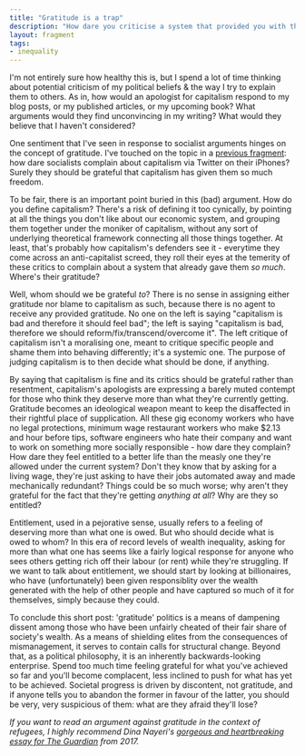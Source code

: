 ```yaml
---
title: "Gratitude is a trap"
description: "How dare you criticise a system that provided you with the means of criticising it in the first place? You should be grateful."
layout: fragment
tags:
- inequality
---
```


I'm not entirely sure how healthy this is, but I spend a lot of time thinking about potential criticism of my political beliefs & the way I try to explain them to others. As in, how would an apologist for capitalism respond to my blog posts, or my published articles, or my upcoming book? What arguments would they find unconvincing in my writing? What would they believe that I haven't considered?

One sentiment that I've seen in response to socialist arguments hinges on the concept of gratitude. I've touched on the topic in a [previous fragment](/posts/fragments-51): how dare socialists complain about capitalism via Twitter on their iPhones? Surely they should be grateful that capitalism has given them so much freedom.

To be fair, there is an important point buried in this (bad) argument. How do you define capitalism? There's a risk of defining it too cynically, by pointing at all the things you don't like about our economic system, and grouping them together under the moniker of capitalism, without any sort of underlying theoretical framework connecting all those things together. At least, that's probably how capitalism's defenders see it - everytime they come across an anti-capitalist screed, they roll their eyes at the temerity of these critics to complain about a system that already gave them _so much_. Where's their gratitude?

Well, whom should we be grateful _to_? There is no sense in assigning either gratitude nor blame to capitalism as such, because there is no agent to receive any provided gratitude. No one on the left is saying "capitalism is bad and therefore it should feel bad"; the left is saying "capitalism is bad, therefore we should reform/fix/transcend/overcome it". The left critique of capitalism isn't a moralising one, meant to critique specific people and shame them into behaving differently; it's a systemic one. The purpose of judging capitalism is to then decide what should be done, if anything.

By saying that capitalism is fine and its critics should be grateful rather than resentment, capitalism's apologists are expressing a barely muted contempt for those who think they deserve more than what they're currently getting. Gratitude becomes an ideological weapon meant to keep the disaffected in their rightful place of supplication. All these gig economy workers who have no legal protections, minimum wage restaurant workers who make $2.13 and hour before tips, software engineers who hate their company and want to work on something more socially responsible - how dare they complain? How dare they feel entitled to a better life than the measly one they're allowed under the current system? Don't they know that by asking for a living wage, they're just asking to have their jobs automated away and made mechanically redundant? Things could be so much worse; why aren't they grateful for the fact that they're getting _anything at all_? Why are they so entitled?

Entitlement, used in a pejorative sense, usually refers to a feeling of deserving more than what one is owed. But who should decide what is owed to whom? In this era of record levels of wealth inequality, asking for more than what one has seems like a fairly logical response for anyone who sees others getting rich off their labour (or rent) while they're struggling. If we want to talk about entitlement, we should start by looking at billionaires, who have (unfortunately) been given responsiblity over the wealth generated with the help of other people and have captured so much of it for themselves, simply because they could.

To conclude this short post: 'gratitude' politics is a means of dampening dissent among those who have been unfairly cheated of their fair share of society's wealth. As a means of shielding elites from the consequences of mismanagement, it serves to contain calls for structural change. Beyond that, as a political philosophy, it is an inherently backwards-looking enterprise. Spend too much time feeling grateful for what you've achieved so far and you'll become complacent, less inclined to push for what has yet to be achieved. Societal progress is driven by discontent, not gratitude, and if anyone tells you to abandon the former in favour of the latter, you should be very, very suspicious of them: what are they afraid they'll lose?

_If you want to read an argument against gratitude in the context of refugees, I highly recommend Dina Nayeri's [gorgeous and heartbreaking essay for The Guardian](https://www.theguardian.com/world/2017/apr/04/dina-nayeri-ungrateful-refugee) from 2017._
